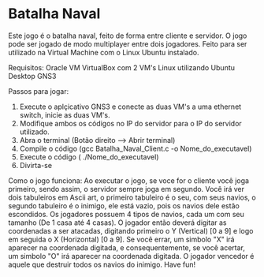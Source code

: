 # Batalha Naval

Este jogo é o batalha naval, feito de forma entre cliente e servidor.
O jogo pode ser jogado de modo multiplayer entre dois jogadores.
Feito para ser utilizado na Virtual Machine com o Linux Ubuntu instalado.

Requisitos:
Oracle VM VirtualBox com 2 VM's Linux utilizando Ubuntu Desktop 
GNS3

Passos para  jogar:
1. Execute o aplçicativo GNS3 e conecte as duas VM's a uma ethernet switch, inicie as duas VM's.
2. Modifique ambos os códigos no IP do servidor para o IP do servidor utilizado.
3. Abra o terminal (Botão direito --> Abrir terminal)
4. Compile o código (gcc Batalha_Naval_Client.c -o Nome_do_executavel)
5. Execute o código ( ./Nome_do_executavel)
6. Divirta-se 

Como o jogo funciona:
Ao executar o jogo, se voce for o cliente você joga primeiro, sendo assim, o servidor sempre joga em segundo.
Você irá ver dois tabuleiros em Ascii art, o primeiro tabuleiro é o seu, com seus navios, o segundo tabuleiro é o inimigo, ele está vazio, pois os navios dele estão escondidos.
Os jogadores possuem 4 tipos de navios, cada um com seu tamanho (De 1 casa até 4 casas).
O jogador então deverá digitar as coordenadas a ser atacadas, digitando primeiro o Y (Vertical) [0 a 9] e logo em seguida o X (Horizontal) [0 a 9]. Se você errar, um simbolo "X" irá aparecer na coordenada digitada, e consequentemente, se você acertar, um simbolo "O" irá aparecer na coordenada digitada.
O jogador vencedor é aquele que destruir todos os navios do inimigo.
Have fun!
